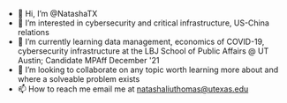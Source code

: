 - 👋 Hi, I’m @NatashaTX
- 👀 I’m interested in cybersecurity and critical infrastructure, US-China relations
- 🌱 I’m currently learning data management, economics of COVID-19, cybersecurity infrastructure at the LBJ School of Public Affairs @ UT Austin; Candidate MPAff December '21 
- 💞️ I’m looking to collaborate on any topic worth learning more about and where a solveable problem exists
- 📫 How to reach me email me at natashaliuthomas@utexas.edu 

<!---
NatashaTX/NatashaTX is a ✨ special ✨ repository because its `README.md` (this file) appears on your GitHub profile.
You can click the Preview link to take a look at your changes.
--->
